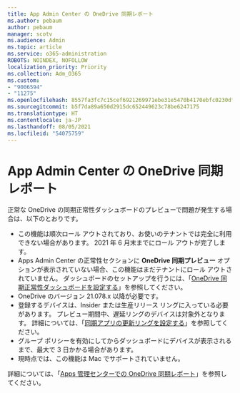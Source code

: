 ```yaml
---
title: App Admin Center の OneDrive 同期レポート
ms.author: pebaum
author: pebaum
manager: scotv
ms.audience: Admin
ms.topic: article
ms.service: o365-administration
ROBOTS: NOINDEX, NOFOLLOW
localization_priority: Priority
ms.collection: Adm_O365
ms.custom:
- "9006594"
- "11275"
ms.openlocfilehash: 8557fa3fc7c15cef6921269971ebe31e5470b4170ebfc0230dfb9e36b1a03076
ms.sourcegitcommit: b5f7da89a650d2915dc652449623c78be6247175
ms.translationtype: HT
ms.contentlocale: ja-JP
ms.lasthandoff: 08/05/2021
ms.locfileid: "54075759"
---
```

# <a name="onedrive-sync-reports-in-the-app-admin-center"></a>App Admin Center の OneDrive 同期レポート

正常な OneDrive の同期正常性ダッシュボードのプレビューで問題が発生する場合は、以下のとおりです。

- この機能は順次ロール アウトされており、お使いのテナントでは完全に利用できない場合があります。 2021 年 6 月末までにロール アウトが完了します。
- Apps Admin Center の正常性セクションに **OneDrive 同期プレビュー** オプションが表示されていない場合、この機能はまだテナントにロール アウトされていません。 ダッシュボードのセットアップを行うには、「[OneDrive 同期正常性ダッシュボードを設定する](/OneDrive/sync-health#set-up-the-onedrive-sync-health-dashboard)」を参照してください。
- OneDrive のバージョン 21.078.x 以降が必要です。
- 登録するデバイスは、Insider または生産リリース リングに入っている必要があります。 プレビュー期間中、遅延リングのデバイスは対象外となります。 詳細については、「[同期アプリの更新リングを設定する](/OneDrive/use-group-policy#set-the-sync-app-update-ring)」を参照してください。
- グループ ポリシーを有効にしてからダッシュボードにデバイスが表示されるまで、最大で 3 日かかる場合があります。
- 現時点では、この機能は Mac でサポートされていません。

詳細については、「[Apps 管理センターでの OneDrive 同期レポート](/OneDrive/sync-health)」を参照してください。